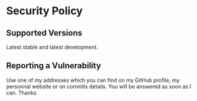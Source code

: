 # Security Policy

## Supported Versions

Latest stable and latest development.

## Reporting a Vulnerability

Use one of my addresses which you can find on my GitHub profile, my personnal website or on commits details.
You will be answered as soon as I can.
Thanks.
